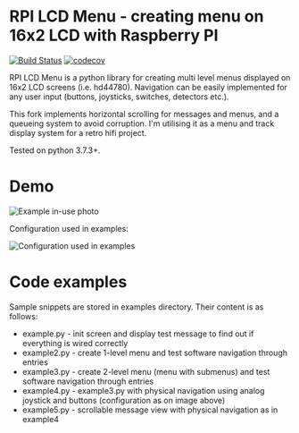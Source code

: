 # RPI LCD Menu - creating menu on 16x2 LCD with Raspberry PI
[![Build Status](https://travis-ci.org/Dublerq/rpi-lcd-menu.svg?branch=master)](https://travis-ci.org/Dublerq/rpi-lcd-menu)
[![codecov](https://codecov.io/gh/Dublerq/rpi-lcd-menu/branch/master/graph/badge.svg)](https://codecov.io/gh/Dublerq/rpi-lcd-menu)

RPI LCD Menu is a python library for creating multi level menus displayed on 16x2 LCD screens (i.e. hd44780).
Navigation can be easily implemented for any user input (buttons, joysticks, switches, detectors etc.).

This fork implements horizontal scrolling for messages and menus, and a queueing system to avoid corruption.
I'm utilising it as a menu and track display system for a retro hifi project. 

Tested on python 3.7.3+.

# Demo
![Example in-use photo](/doc/rpi-example.jpg)

Configuration used in examples:

![Configuration used in examples](/doc/configuration.png)

# Code examples

Sample snippets are stored in examples directory. Their content is as follows:
* example.py - init screen and display test message to find out if everything is wired correctly
* example2.py - create 1-level menu and test software navigation through entries
* example3.py - create 2-level menu (menu with submenus) and test software navigation through entries
* example4.py - example3.py with physical navigation using analog joystick and buttons (configuration as on image above)
* example5.py - scrollable message view with physical navigation as in example4
